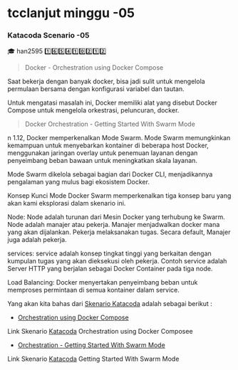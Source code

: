# tcclanjut minggu     -05
### Katacoda Scenario  -05

:mortar_board: han2595 	:one::six::five::four::one::zero::two::one::two:


>Docker - Orchestration using Docker Compose

Saat bekerja dengan banyak docker, bisa jadi sulit untuk mengelola permulaan bersama dengan konfigurasi variabel dan tautan. 

Untuk mengatasi masalah ini, Docker memiliki alat yang disebut Docker Compose untuk mengelola orkestrasi, peluncuran, docker.

> Docker Orchestration - Getting Started With Swarm Mode

n 1.12, Docker memperkenalkan Mode Swarm. Mode Swarm memungkinkan kemampuan untuk menyebarkan kontainer di beberapa host Docker, menggunakan jaringan overlay untuk penemuan layanan dengan penyeimbang beban bawaan untuk meningkatkan skala layanan.

Mode Swarm dikelola sebagai bagian dari Docker CLI, menjadikannya pengalaman yang mulus bagi ekosistem Docker.

Konsep Kunci
Mode Docker Swarm memperkenalkan tiga konsep baru yang akan kami eksplorasi dalam skenario ini.

Node: Node adalah turunan dari Mesin Docker yang terhubung ke Swarm. Node adalah manajer atau pekerja. Manajer menjadwalkan docker mana yang akan dijalankan. Pekerja melaksanakan tugas. Secara default, Manajer juga adalah pekerja.

services: service adalah konsep tingkat tinggi yang berkaitan dengan kumpulan tugas yang akan dieksekusi oleh pekerja. Contoh service adalah Server HTTP yang berjalan sebagai Docker Container pada tiga node.

Load Balancing: Docker menyertakan penyeimbang beban untuk memproses permintaan di semua kontainer dalam service.


Yang akan kita bahas dari [Skenario Katacoda](https://www.katacoda.com/) adalah sebagai berikut :

 * [Orchestration using Docker Compose](01-Orchestration_using_Docker_Compose.md) 

 Link Skenario  [Katacoda](https://www.katacoda.com/courses/docker/11)
   Orchestration using Docker Composee
  * [ Orchestration - Getting Started With Swarm Mode](02-Orchestration_Getting_Started_With_Swarm_Mode.md) 

  Link Skenario [Katacoda](https://www.katacoda.com/courses/docker/getting-started-with-swarm-mode) Getting Started With Swarm Mode